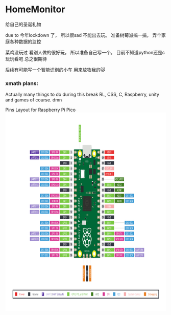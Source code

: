 # HomeMonitor
给自己的圣诞礼物


due to 今年lockdown 了， 所以很sad 不能出去玩。
准备树莓派搞一搞， 弄个家庭各种数据的监控

菜鸡没玩过 看别人做的很好玩， 所以准备自己写一个。
目前不知道python还是c
玩玩看吧
总之很期待

后续有可能写一个智能识别的小车 用来放牧我的🐱


<h3> xmath plans: </h3>
Actually many things to do during this break RL, CSS, C, Raspberry, unity and games of course. dmn
<p>
    <div>  Pins Layout for Raspberry Pi Pico
    </div>    
    <img src="raspberry_pi_pico_pinout.png" width="700" height="620" />
</p>
